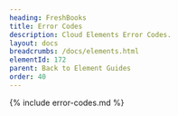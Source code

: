 ```yaml
---
heading: FreshBooks
title: Error Codes
description: Cloud Elements Error Codes.
layout: docs
breadcrumbs: /docs/elements.html
elementId: 172
parent: Back to Element Guides
order: 40
---
```


{% include error-codes.md %}
